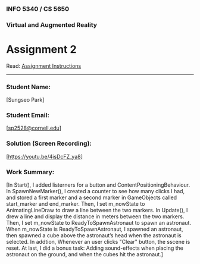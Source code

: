 ### INFO 5340 / CS 5650
### Virtual and Augmented Reality 
# Assignment 2

Read: [Assignment Instructions](https://docs.google.com/document/d/10haIk-vWfOI48PyhqAlYiqWCeNn-MRB0OG1s6akqwGA/edit?usp=sharing "Detailed Assignment Instructions")

<hr>

### Student Name:

[Sungseo Park]

### Student Email:

[sp2528@cornell.edu]

### Solution (Screen Recording):

[https://youtu.be/4isDcFZ_ya8]

### Work Summary:

[In Start(), I added listerners for a button and ContentPositioningBehaviour. In SpawnNewMarker(), 
I created a counter to see how many clicks I had, and stored a first marker and a second marker in GameObjects called start_marker and end_marker. Then, I set m_nowState to AnimatingLineDraw to draw a line between the two markers. In Update(), I drew a line and display the distance in meters between the two markers. Then, I set m_nowState to ReadyToSpawnAstronaut to spawn an astronaut. When m_nowState is ReadyToSpawnAstronaut, I spawned an astronaut, then spawned a cube above the astronaut’s head when the astronaut is selected. In addtion, Whenever an user clicks "Clear" button, the sscene is reset. At last, I did a bonus task: Adding sound-effects when placing the astronaut on the ground, and when the cubes hit the astronaut.]
